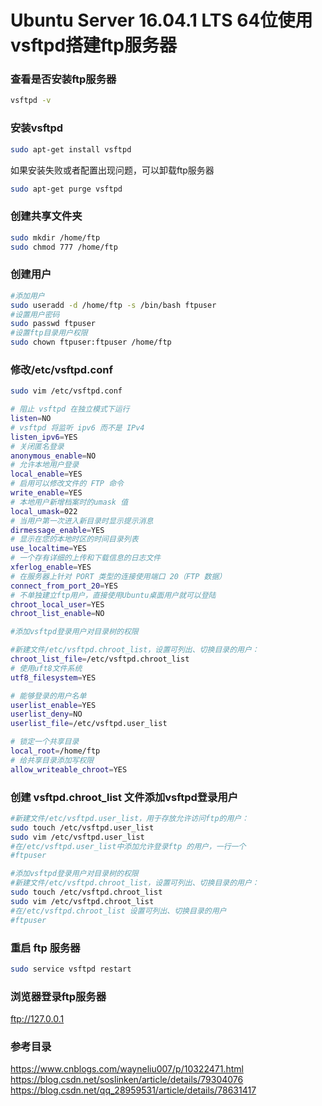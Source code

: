 # Ubuntu Server 16.04.1 LTS 64位使用vsftpd搭建ftp服务器

### 查看是否安装ftp服务器

```bash
vsftpd -v 
```

### 安装vsftpd

```bash
sudo apt-get install vsftpd
```
如果安装失败或者配置出现问题，可以卸载ftp服务器
```bash
sudo apt-get purge vsftpd 
```

### 创建共享文件夹

```bash
sudo mkdir /home/ftp
sudo chmod 777 /home/ftp
```

### 创建用户

```bash
#添加用户
sudo useradd -d /home/ftp -s /bin/bash ftpuser
#设置用户密码 
sudo passwd ftpuser
#设置ftp目录用户权限
sudo chown ftpuser:ftpuser /home/ftp
```

### 修改/etc/vsftpd.conf

```bash
sudo vim /etc/vsftpd.conf
```
```bash
# 阻止 vsftpd 在独立模式下运行
listen=NO                 
# vsftpd 将监听 ipv6 而不是 IPv4
listen_ipv6=YES           
# 关闭匿名登录
anonymous_enable=NO       
# 允许本地用户登录
local_enable=YES          
# 启用可以修改文件的 FTP 命令
write_enable=YES          
# 本地用户新增档案时的umask 值
local_umask=022           
# 当用户第一次进入新目录时显示提示消息
dirmessage_enable=YES     
# 显示在您的本地时区的时间目录列表
use_localtime=YES         
# 一个存有详细的上传和下载信息的日志文件
xferlog_enable=YES        
# 在服务器上针对 PORT 类型的连接使用端口 20（FTP 数据）
connect_from_port_20=YES  
# 不单独建立ftp用户，直接使用Ubuntu桌面用户就可以登陆
chroot_local_user=YES
chroot_list_enable=NO

#添加vsftpd登录用户对目录树的权限

#新建文件/etc/vsftpd.chroot_list，设置可列出、切换目录的用户：
chroot_list_file=/etc/vsftpd.chroot_list   
# 使用uft8文件系统
utf8_filesystem=YES

# 能够登录的用户名单
userlist_enable=YES
userlist_deny=NO
userlist_file=/etc/vsftpd.user_list

# 锁定一个共享目录
local_root=/home/ftp
# 给共享目录添加写权限
allow_writeable_chroot=YES
```

### 创建 vsftpd.chroot_list 文件添加vsftpd登录用户

```bash
#新建文件/etc/vsftpd.user_list，用于存放允许访问ftp的用户：
sudo touch /etc/vsftpd.user_list
sudo vim /etc/vsftpd.user_list
#在/etc/vsftpd.user_list中添加允许登录ftp 的用户，一行一个
#ftpuser

#添加vsftpd登录用户对目录树的权限
#新建文件/etc/vsftpd.chroot_list，设置可列出、切换目录的用户：
sudo touch /etc/vsftpd.chroot_list
sudo vim /etc/vsftpd.chroot_list
#在/etc/vsftpd.chroot_list 设置可列出、切换目录的用户
#ftpuser
```

### 重启 ftp 服务器

```bash
sudo service vsftpd restart
```

### 浏览器登录ftp服务器

ftp://127.0.0.1


### 参考目录
<https://www.cnblogs.com/wayneliu007/p/10322471.html>
<https://blog.csdn.net/soslinken/article/details/79304076>
<https://blog.csdn.net/qq_28959531/article/details/78631417>